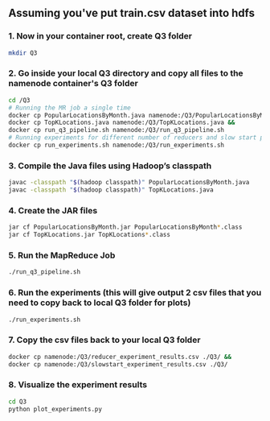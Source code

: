 ## Assuming you've put train.csv dataset into hdfs

### 1. Now in your container root, create Q3 folder
```sh
mkdir Q3
```

### 2. Go inside your local Q3 directory and copy all files to the namenode container's Q3 folder
```sh
cd /Q3
# Running the MR job a single time
docker cp PopularLocationsByMonth.java namenode:/Q3/PopularLocationsByMonth.java &&
docker cp TopKLocations.java namenode:/Q3/TopKLocations.java &&
docker cp run_q3_pipeline.sh namenode:/Q3/run_q3_pipeline.sh
# Running experiments for different number of reducers and slow start parameters
docker cp run_experiments.sh namenode:/Q3/run_experiments.sh
```

### 3. Compile the Java files using Hadoop’s classpath
```sh
javac -classpath "$(hadoop classpath)" PopularLocationsByMonth.java
javac -classpath "$(hadoop classpath)" TopKLocations.java
```

### 4. Create the JAR files

```sh
jar cf PopularLocationsByMonth.jar PopularLocationsByMonth*.class
jar cf TopKLocations.jar TopKLocations*.class
```

### 5. Run the MapReduce Job
```sh
./run_q3_pipeline.sh
```

### 6. Run the experiments (this will give output 2 csv files that you need to copy back to local Q3 folder for plots)
```sh
./run_experiments.sh
```

### 7. Copy the csv files back to your local Q3 folder
```sh 
docker cp namenode:/Q3/reducer_experiment_results.csv ./Q3/ &&
docker cp namenode:/Q3/slowstart_experiment_results.csv ./Q3/
```

### 8. Visualize the experiment results
```sh
cd Q3
python plot_experiments.py
```